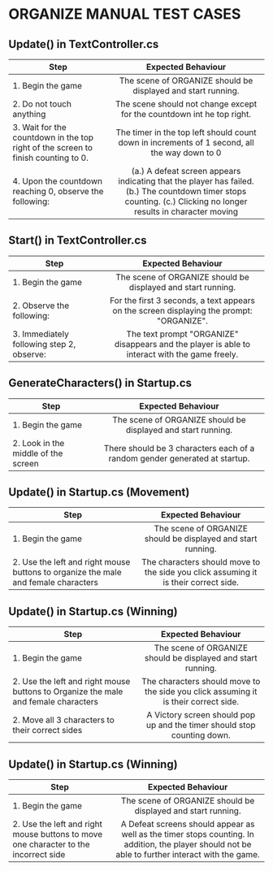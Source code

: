 # ORGANIZE MANUAL TEST CASES
## Update() in TextController.cs

| Step        | Expected Behaviour |
| ------------- |:-------------:|
| 1. Begin the game     | The scene of ORGANIZE should be displayed and start running. |
| 2. Do not touch anything      | The scene should not change except for the countdown int he top right. |
| 3. Wait for the countdown in the top right of the screen to finish counting to 0. | The timer in the top left should count down in increments of 1 second, all the way down to 0      |
| 4. Upon the countdown reaching 0, observe the following: | (a.) A defeat screen appears indicating that the player has failed.  (b.) The countdown timer stops counting. (c.) Clicking no longer results in character moving|

## Start() in TextController.cs

| Step        | Expected Behaviour |
| ------------- |:-------------:|
| 1. Begin the game     | The scene of ORGANIZE should be displayed and start running. |
| 2. Observe the following:      | For the first 3 seconds, a text appears on the screen displaying the prompt: "ORGANIZE".|
| 3. Immediately following step 2, observe: | The text prompt "ORGANIZE" disappears and the player is able to interact with the game freely.     |

## GenerateCharacters() in Startup.cs

| Step        | Expected Behaviour |
| ------------- |:-------------:|
| 1. Begin the game     | The scene of ORGANIZE should be displayed and start running. |
| 2. Look in the middle of the screen | There should be 3 characters each of a random gender generated at startup.     |

## Update() in Startup.cs (Movement)

| Step        | Expected Behaviour |
| ------------- |:-------------:|
| 1. Begin the game     | The scene of ORGANIZE should be displayed and start running. |
| 2. Use the left and right mouse buttons to organize the male and female characters | The characters should move to the side you click assuming it is their correct side.     |

## Update() in Startup.cs (Winning)

| Step        | Expected Behaviour |
| ------------- |:-------------:|
| 1. Begin the game     | The scene of ORGANIZE should be displayed and start running. |
| 2. Use the left and right mouse buttons to Organize the male and female characters | The characters should move to the side you click assuming it is their correct side.     |
| 2. Move all 3 characters to their correct sides | A Victory screen should pop up and the timer should stop counting down.     |

## Update() in Startup.cs (Winning)

| Step        | Expected Behaviour |
| ------------- |:-------------:|
| 1. Begin the game     | The scene of ORGANIZE should be displayed and start running. |
| 2. Use the left and right mouse buttons to move one character to the incorrect side | A Defeat screens should appear as well as the timer stops counting. In addition, the player should not be able to further interact with the game.   |
